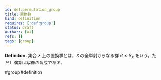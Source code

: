 ```yaml
---
id: def:permutation_group
title: 置換群
kind: definition
requires: ['def:group']
status: draft
authors: [AI]
refs: []
tags: [group]
---
```


**Definition.** 集合 $X$ 上の置換群とは，$X$ の全単射からなる群 $G\leq S_X$ をいう。ただし演算は写像の合成である。

#group #definition

